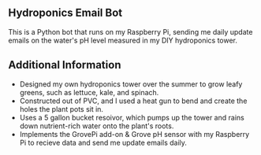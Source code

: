 ## Hydroponics Email Bot

This is a Python bot that runs on my Raspberry Pi, sending me daily update emails on the water's pH level measured in my DIY hydroponics tower.

## Additional Information

* Designed my own hydroponics tower over the summer to grow leafy greens, such as lettuce, kale, and spinach.
* Constructed out of PVC, and I used a heat gun to bend and create the holes the plant pots sit in.
* Uses a 5 gallon bucket resoivor, which pumps up the tower and rains down nutrient-rich water onto the plant's roots.
* Implements the GrovePi add-on & Grove pH sensor with my Raspberry Pi to recieve data and send me update emails daily.